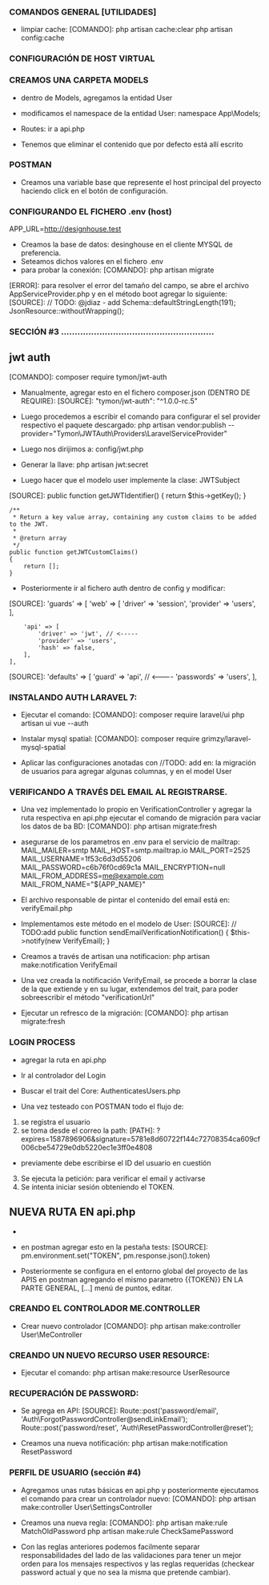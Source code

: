 ### COMANDOS GENERAL [UTILIDADES]
- limpiar cache:
[COMANDO]:
php artisan cache:clear
php artisan config:cache


### CONFIGURACIÓN DE HOST VIRTUAL

### CREAMOS UNA CARPETA MODELS
- dentro de Models, agregamos la entidad User
- modificamos el namespace de la entidad User:
namespace App\Models;

- Routes: ir a api.php
- Tenemos que eliminar el contenido que por defecto está allí escrito

### POSTMAN
- Creamos una variable base que represente el host principal del proyecto
haciendo click en el botón de configuración.


### CONFIGURANDO EL FICHERO .env (host)
APP_URL=http://designhouse.test

- Creamos la base de datos: desinghouse en el cliente MYSQL de preferencia.
- Seteamos dichos valores en el fichero .env
- para probar la conexión:
[COMANDO]:
php artisan migrate

[ERROR]:
para resolver el error del tamaño del campo, se abre el archivo AppServiceProvider.php
y en el método boot agregar lo siguiente:
[SOURCE]:
    // TODO: @jdiaz - add
    Schema::defaultStringLength(191);
    JsonResource::withoutWrapping();  


### SECCIÓN #3 ........................................................

## jwt auth
[COMANDO]:
composer require tymon/jwt-auth

- Manualmente, agregar esto en el fichero composer.json (DENTRO DE REQUIRE):
[SOURCE]:
    "tymon/jwt-auth": "^1.0.0-rc.5"

- Luego procedemos a escribir el comando para configurar el sel provider respectivo el paquete descargado:
php artisan vendor:publish --provider="Tymon\JWTAuth\Providers\LaravelServiceProvider"

- Luego nos dirijimos a: 
config/jwt.php

- Generar la llave:
php artisan jwt:secret

- Luego hacer que el modelo user implemente la clase: JWTSubject

[SOURCE]:
    public function getJWTIdentifier()
    {
        return $this->getKey();
    }

    /**
     * Return a key value array, containing any custom claims to be added to the JWT.
     *
     * @return array
     */
    public function getJWTCustomClaims()
    {
        return [];
    }   

- Posteriormente ir al fichero auth dentro de config y modificar:

[SOURCE]:
    'guards' => [
        'web' => [
            'driver' => 'session',
            'provider' => 'users',
        ],

        'api' => [
            'driver' => 'jwt', // <-----
            'provider' => 'users',
            'hash' => false,
        ],
    ],

[SOURCE]:
    'defaults' => [
        'guard' => 'api',  // <----
        'passwords' => 'users',
    ],

### INSTALANDO AUTH LARAVEL 7:
- Ejecutar el comando:
[COMANDO]:
composer require laravel/ui
php artisan ui vue --auth

- Instalar mysql spatial:
[COMANDO]:
composer require grimzy/laravel-mysql-spatial

- Aplicar las configuraciones anotadas con //TODO: add en:
la migración de usuarios para agregar algunas columnas, y en el model User


### VERIFICANDO A TRAVÉS DEL EMAIL AL REGISTRARSE.

- Una vez implementado lo propio en VerificationController y agregar la ruta respectiva en api.php ejecutar el comando de migración para vaciar los datos de ba BD:
[COMANDO]:
php artisan migrate:fresh

- asegurarse de los parametros en .env para el servicio de mailtrap:
MAIL_MAILER=smtp
MAIL_HOST=smtp.mailtrap.io
MAIL_PORT=2525
MAIL_USERNAME=1f53c6d3d55206
MAIL_PASSWORD=c6b76f0cd69c1a
MAIL_ENCRYPTION=null
MAIL_FROM_ADDRESS=me@example.com
MAIL_FROM_NAME="${APP_NAME}"


- El archivo responsable de pintar el contenido del email está en:
verifyEmail.php

- Implementamos este método en el modelo de User:
[SOURCE]:
        // TODO:add
        public function sendEmailVerificationNotification()
        {
            $this->notify(new VerifyEmail);
        }

- Creamos a través de artisan una notificacion:
php artisan make:notification VerifyEmail

- Una vez creada la notificación VerifyEmail, se procede a borrar la clase de la que extiende
y en su lugar, extendemos del trait, para poder sobreescribir el método "verificationUrl"

- Ejecutar un refresco de la migración:
[COMANDO]:
php artisan migrate:fresh



### LOGIN PROCESS
- agregar la ruta en api.php

- Ir al controlador del Login

- Buscar el trait del Core:
AuthenticatesUsers.php

- Una vez testeado con POSTMAN todo el flujo de:
1. se registra el usuario
2. se toma desde el correo la path:
[PATH]:
?expires=1587896906&signature=5781e8d60722f144c72708354ca609cf006cbe54729e0db5220ec1e3ff0e4808

- previamente debe escribirse el ID del usuario en cuestión
3. Se ejecuta la petición: 
para verificar el email y activarse
4. Se intenta iniciar sesión obteniendo el TOKEN.

## NUEVA RUTA EN api.php
- 
- en postman agregar esto en la pestaña tests:
[SOURCE]:
pm.environment.set("TOKEN", pm.response.json().token)

- Posteriormente se configura en el entorno global del proyecto de las APIS en postman
agregando el mismo parametro {{TOKEN}} EN LA PARTE GENERAL, [...] menú de puntos, editar.


### CREANDO EL CONTROLADOR ME.CONTROLLER
- Crear nuevo controlador
[COMANDO]:
php artisan make:controller User\\MeController

### CREANDO UN NUEVO RECURSO USER RESOURCE:
- Ejecutar el comando:
php artisan make:resource UserResource


### RECUPERACIÓN DE PASSWORD:
- Se agrega en API:
[SOURCE]:
    Route::post('password/email', 'Auth\ForgotPasswordController@sendLinkEmail');
    Route::post('password/reset', 'Auth\ResetPasswordController@reset');

- Creamos una nueva notificación:
php artisan make:notification ResetPassword




### PERFIL DE USUARIO (sección #4)
- Agregamos unas rutas básicas en api.php y posteriormente ejecutamos el
comando para crear un controlador nuevo:
[COMANDO]:
php artisan make:controller User\\SettingsController

- Creamos una nueva regla:
[COMANDO]:
php artisan make:rule MatchOldPassword
php artisan make:rule CheckSamePassword

- Con las reglas anteriores podemos facilmente separar responsabilidades
del lado de las validaciones para tener un mejor orden para los mensajes
respectivos y las reglas requeridas (checkear password actual y que no sea la misma 
que pretende cambiar).


